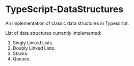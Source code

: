 # TypeScript-DataStructures
An implementation of classic data structures in Typescript.

List of data structures currently implemented:
1. Singly Linked Lists.
2. Doubly Linked Lists.
3. Stacks.
4. Queues.
